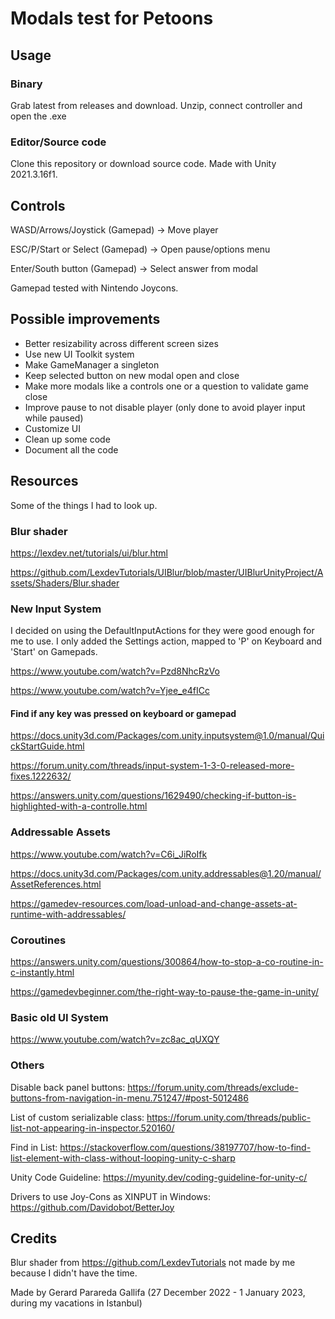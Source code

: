 # Modals test for Petoons 

## Usage
### Binary
Grab latest from releases and download. Unzip, connect controller and open the .exe

### Editor/Source code
Clone this repository or download source code. Made with Unity 2021.3.16f1.

## Controls
WASD/Arrows/Joystick (Gamepad) -> Move player

ESC/P/Start or Select (Gamepad) -> Open pause/options menu

Enter/South button (Gamepad) -> Select answer from modal

Gamepad tested with Nintendo Joycons.

## Possible improvements
- Better resizability across different screen sizes
- Use new UI Toolkit system
- Make GameManager a singleton
- Keep selected button on new modal open and close
- Make more modals like a controls one or a question to validate game close
- Improve pause to not disable player (only done to avoid player input while paused)
- Customize UI
- Clean up some code
- Document all the code

## Resources
Some of the things I had to look up.

### Blur shader
https://lexdev.net/tutorials/ui/blur.html

https://github.com/LexdevTutorials/UIBlur/blob/master/UIBlurUnityProject/Assets/Shaders/Blur.shader

### New Input System
I decided on using the DefaultInputActions for they were good enough for me to use. I only added the Settings action, mapped to 'P' on Keyboard and 'Start' on Gamepads.

https://www.youtube.com/watch?v=Pzd8NhcRzVo

https://www.youtube.com/watch?v=Yjee_e4fICc

#### Find if any key was pressed on keyboard or gamepad
https://docs.unity3d.com/Packages/com.unity.inputsystem@1.0/manual/QuickStartGuide.html

https://forum.unity.com/threads/input-system-1-3-0-released-more-fixes.1222632/

https://answers.unity.com/questions/1629490/checking-if-button-is-highlighted-with-a-controlle.html

### Addressable Assets
https://www.youtube.com/watch?v=C6i_JiRoIfk

https://docs.unity3d.com/Packages/com.unity.addressables@1.20/manual/AssetReferences.html

https://gamedev-resources.com/load-unload-and-change-assets-at-runtime-with-addressables/

### Coroutines
https://answers.unity.com/questions/300864/how-to-stop-a-co-routine-in-c-instantly.html

https://gamedevbeginner.com/the-right-way-to-pause-the-game-in-unity/

### Basic old UI System
https://www.youtube.com/watch?v=zc8ac_qUXQY

### Others
Disable back panel buttons: https://forum.unity.com/threads/exclude-buttons-from-navigation-in-menu.751247/#post-5012486

List of custom serializable class: https://forum.unity.com/threads/public-list-not-appearing-in-inspector.520160/

Find in List: https://stackoverflow.com/questions/38197707/how-to-find-list-element-with-class-without-looping-unity-c-sharp

Unity Code Guideline: https://myunity.dev/coding-guideline-for-unity-c/

Drivers to use Joy-Cons as XINPUT in Windows: https://github.com/Davidobot/BetterJoy


## Credits
Blur shader from https://github.com/LexdevTutorials not made by me because I didn't have the time.

Made by Gerard Parareda Gallifa
(27 December 2022 - 1 January 2023, during my vacations in Istanbul)
